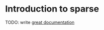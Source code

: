 # Introduction to sparse

TODO: write [great documentation](http://jacobian.org/writing/what-to-write/)
